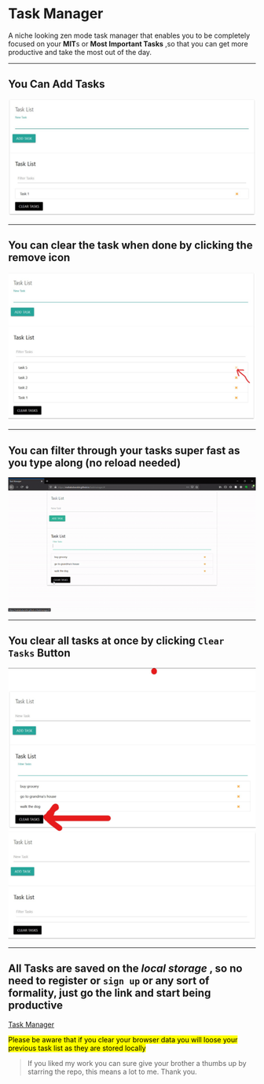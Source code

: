 # Task Manager

A niche looking zen mode task manager that enables you to be completely focused on your **MIT**s or **Most Important Tasks** ,so that you can get more productive and take the most out of the day.

---

## You Can Add Tasks

![Adding Task](./resources/pic%201.jpg)

---

## You can clear the task when done by clicking the remove icon

![clearing task](./resources/pic3.jpg)

---

## You can filter through your tasks super fast as you type along (no reload needed)

![filtering](resources/filter.gif)

---

## You clear all tasks at once by clicking `Clear Tasks` Button

![clear tasks](./resources/pic%204.jpg)
![blank screen](./resources/pic%202.jpg)

---

## All Tasks are saved on the _local storage_ , so no need to **register** or `sign up` or any sort of formality, just go the link and start being productive

[Task Manager](https://mahabubarafat.github.io/taskmanager/)

<mark> Please be aware that if you clear your browser data you will loose your previous task list as they are stored locally </mark>

> If you liked my work you can sure give your brother a thumbs up by starring the repo, this means a lot to me. Thank you.
